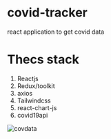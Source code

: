 # covid-tracker
react application  to get covid data
# Thecs stack

1. Reactjs
2. Redux/toolkit
3. axios
4. Tailwindcss
5. react-chart-js
6. covid19api




![covdata](https://user-images.githubusercontent.com/73293266/232132902-ad04506e-1b12-4709-b362-cfee4d26098d.png)
